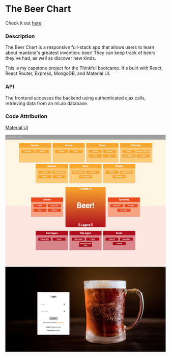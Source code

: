 # The Beer Chart

Check it out [here](http://www.thebeerchart.com).

<h3>Description</h3>
The Beer Chart is a responsive full-stack app that allows users to learn about mankind's greatest invention: beer! They can keep track of beers they've had, as well as discover new kinds.

This is my capstone project for the Thinkful bootcamp. It's built with React, React Router, Express, MongoDB, and Material UI.

<h3>API</h3>
The frontend accesses the backend using authenticated ajax calls, retrieving data from an mLab database.

<h3>Code Attribution</h3>
<a href="http://www.material-ui.com/#/">Material UI</a>

![Landing Page](https://github.com/andymbryant/The-Beer-Chart-Front/blob/master/TheBeerChart.jpg)
![Login](https://github.com/andymbryant/The-Beer-Chart-Front/blob/master/TheBeerChart_Login.jpg)
